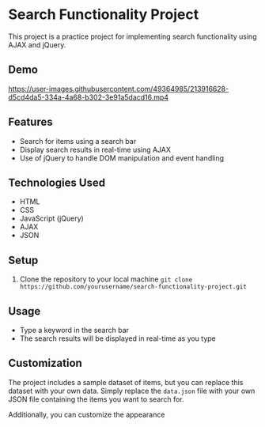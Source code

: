 # Search Functionality Project

This project is a practice project for implementing search functionality using AJAX and jQuery.

## Demo
https://user-images.githubusercontent.com/49364985/213916628-d5cd4da5-334a-4a68-b302-3e91a5dacd16.mp4


## Features

- Search for items using a search bar
- Display search results in real-time using AJAX
- Use of jQuery to handle DOM manipulation and event handling

## Technologies Used

- HTML
- CSS
- JavaScript (jQuery)
- AJAX
- JSON

## Setup

1. Clone the repository to your local machine
```git clone https://github.com/yourusername/search-functionality-project.git```

## Usage

- Type a keyword in the search bar
- The search results will be displayed in real-time as you type

## Customization

The project includes a sample dataset of items, but you can replace this dataset with your own data. Simply replace the `data.json` file with your own JSON file containing the items you want to search for.

Additionally, you can customize the appearance
